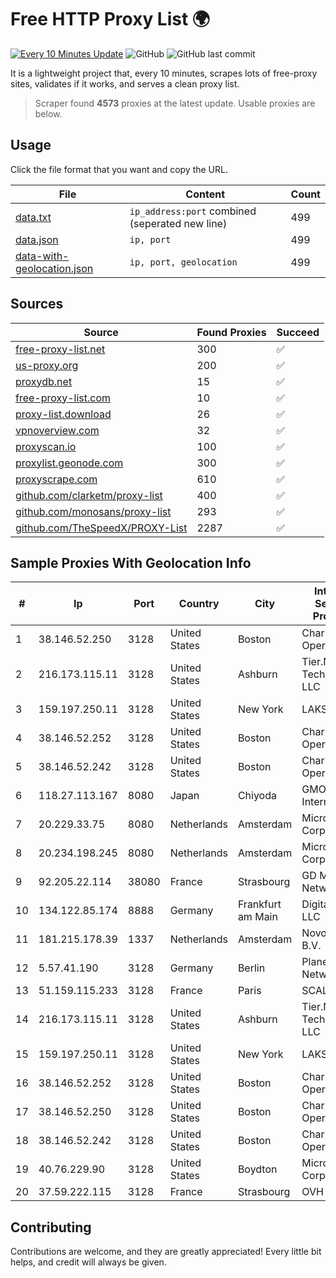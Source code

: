 
# Free HTTP Proxy List 🌍

[![Every 10 Minutes Update](https://github.com/mertguvencli/http-proxy-list/actions/workflows/main.yml/badge.svg?branch=main)](https://github.com/mertguvencli/http-proxy-list/actions/workflows/main.yml)
![GitHub](https://img.shields.io/github/license/mertguvencli/http-proxy-list)
![GitHub last commit](https://img.shields.io/github/last-commit/mertguvencli/http-proxy-list)

It is a lightweight project that, every 10 minutes, scrapes lots of free-proxy sites, validates if it works, and serves a clean proxy list.


> Scraper found **4573** proxies at the latest update. Usable proxies are below.

## Usage

Click the file format that you want and copy the URL.


|File|Content|Count|
|----|-------|-----|
|[data.txt](https://raw.githubusercontent.com/mertguvencli/http-proxy-list/main/proxy-list/data.txt)|`ip_address:port` combined (seperated new line)|499|
|[data.json](https://raw.githubusercontent.com/mertguvencli/http-proxy-list/main/proxy-list/data.json)|`ip, port`|499|
|[data-with-geolocation.json](https://raw.githubusercontent.com/mertguvencli/http-proxy-list/main/proxy-list/data-with-geolocation.json)|`ip, port, geolocation`|499|

## Sources

|Source|Found Proxies|Succeed|
|------|-------------|-------|
|[free-proxy-list.net](https://free-proxy-list.net)|300|✅|
|[us-proxy.org](https://www.us-proxy.org)|200|✅|
|[proxydb.net](http://proxydb.net)|15|✅|
|[free-proxy-list.com](https://free-proxy-list.com/?page=&port=&type%5B%5D=http&type%5B%5D=https&up_time=0&search=Search)|10|✅|
|[proxy-list.download](https://www.proxy-list.download/HTTP)|26|✅|
|[vpnoverview.com](https://vpnoverview.com/privacy/anonymous-browsing/free-proxy-servers)|32|✅|
|[proxyscan.io](https://www.proxyscan.io)|100|✅|
|[proxylist.geonode.com](https://proxylist.geonode.com/api/proxy-list?limit=300&page=1&sort_by=lastChecked&sort_type=desc&protocols=http,https)|300|✅|
|[proxyscrape.com](https://api.proxyscrape.com/v2/?request=displayproxies&protocol=http&timeout=10000&country=all&ssl=all&anonymity=all)|610|✅|
|[github.com/clarketm/proxy-list](https://raw.githubusercontent.com/clarketm/proxy-list/master/proxy-list-raw.txt)|400|✅|
|[github.com/monosans/proxy-list](https://raw.githubusercontent.com/monosans/proxy-list/main/proxies/http.txt)|293|✅|
|[github.com/TheSpeedX/PROXY-List](https://raw.githubusercontent.com/TheSpeedX/PROXY-List/master/http.txt)|2287|✅|


## Sample Proxies With Geolocation Info

|#|Ip|Port|Country|City|Internet Service Provider|
|-|--|----|-------|----|-------------------------|
|1|38.146.52.250|3128|United States|Boston|Charles River Operation|
|2|216.173.115.11|3128|United States|Ashburn|Tier.Net Technologies LLC|
|3|159.197.250.11|3128|United States|New York|LAKSH|
|4|38.146.52.252|3128|United States|Boston|Charles River Operation|
|5|38.146.52.242|3128|United States|Boston|Charles River Operation|
|6|118.27.113.167|8080|Japan|Chiyoda|GMO Internet, Inc.|
|7|20.229.33.75|8080|Netherlands|Amsterdam|Microsoft Corporation|
|8|20.234.198.245|8080|Netherlands|Amsterdam|Microsoft Corporation|
|9|92.205.22.114|38080|France|Strasbourg|GD MASS Network|
|10|134.122.85.174|8888|Germany|Frankfurt am Main|DigitalOcean, LLC|
|11|181.215.178.39|1337|Netherlands|Amsterdam|NovoServe B.V.|
|12|5.57.41.190|3128|Germany|Berlin|Planetary-Networks|
|13|51.159.115.233|3128|France|Paris|SCALEWAY|
|14|216.173.115.11|3128|United States|Ashburn|Tier.Net Technologies LLC|
|15|159.197.250.11|3128|United States|New York|LAKSH|
|16|38.146.52.252|3128|United States|Boston|Charles River Operation|
|17|38.146.52.250|3128|United States|Boston|Charles River Operation|
|18|38.146.52.242|3128|United States|Boston|Charles River Operation|
|19|40.76.229.90|3128|United States|Boydton|Microsoft Corporation|
|20|37.59.222.115|3128|France|Strasbourg|OVH SAS|



## Contributing

Contributions are welcome, and they are greatly appreciated! Every
little bit helps, and credit will always be given.

